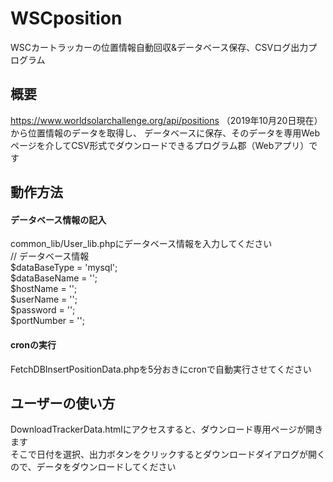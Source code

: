 # WSCposition
WSCカートラッカーの位置情報自動回収&データベース保存、CSVログ出力プログラム

## 概要
https://www.worldsolarchallenge.org/api/positions （2019年10月20日現在）から位置情報のデータを取得し、
データベースに保存、そのデータを専用Webページを介してCSV形式でダウンロードできるプログラム郡（Webアプリ）です

## 動作方法
#### データベース情報の記入
common_lib/User_lib.phpにデータベース情報を入力してください<br>
  // データベース情報<br>
  $dataBaseType = 'mysql';<br>
  $dataBaseName = '';<br>
  $hostName = '';<br>
  $userName = '';<br>
  $password = '';<br>
  $portNumber = '';<br>

#### cronの実行
FetchDBInsertPositionData.phpを5分おきにcronで自動実行させてください

## ユーザーの使い方
DownloadTrackerData.htmlにアクセスすると、ダウンロード専用ページが開きます<br>
そこで日付を選択、出力ボタンをクリックするとダウンロードダイアログが開くので、データをダウンロードしてください

